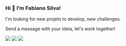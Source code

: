 ### Hi 👋 I’m Fabiano Silva!

I'm looking for new projets to develop, new challenges. 

Send a message with your ideia, let's work together!

[<img src="https://img.shields.io/badge/Outlook-%231DA1F2.svg?&style=for-the-badge&logo=Mail.Ru&logoColor=white" />](mailto:fabianosilva.it@outlook.com)
[<img src="https://img.shields.io/badge/linkedin-%230077B5.svg?&style=for-the-badge&logo=linkedin&logoColor=white" />](https://www.linkedin.com/in/fabianoacsx/) 
[<img src = "https://img.shields.io/badge/instagram-%23E4405F.svg?&style=for-the-badge&logo=instagram&logoColor=white">](https://www.instagram.com/fabianoacsx/) 

